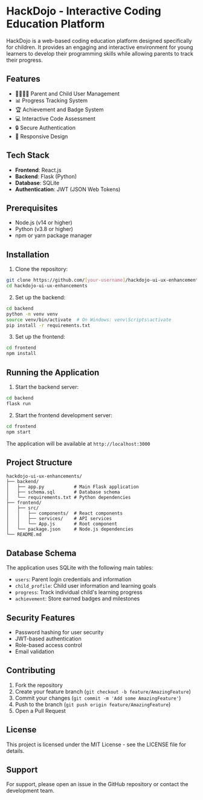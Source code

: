 # HackDojo - Interactive Coding Education Platform

HackDojo is a web-based coding education platform designed specifically for children. It provides an engaging and interactive environment for young learners to develop their programming skills while allowing parents to track their progress.

## Features

- 👨‍👩‍👧‍👦 Parent and Child User Management
- 📊 Progress Tracking System
- 🏆 Achievement and Badge System
- 💻 Interactive Code Assessment
- 🔒 Secure Authentication
- 📱 Responsive Design

## Tech Stack

- **Frontend**: React.js
- **Backend**: Flask (Python)
- **Database**: SQLite
- **Authentication**: JWT (JSON Web Tokens)

## Prerequisites

- Node.js (v14 or higher)
- Python (v3.8 or higher)
- npm or yarn package manager

## Installation

1. Clone the repository:
```bash
git clone https://github.com/[your-username]/hackdojo-ui-ux-enhancements.git
cd hackdojo-ui-ux-enhancements
```

2. Set up the backend:
```bash
cd backend
python -m venv venv
source venv/bin/activate  # On Windows: venv\Scripts\activate
pip install -r requirements.txt
```

3. Set up the frontend:
```bash
cd frontend
npm install
```

## Running the Application

1. Start the backend server:
```bash
cd backend
flask run
```

2. Start the frontend development server:
```bash
cd frontend
npm start
```

The application will be available at `http://localhost:3000`

## Project Structure

```
hackdojo-ui-ux-enhancements/
├── backend/
│   ├── app.py           # Main Flask application
│   ├── schema.sql       # Database schema
│   └── requirements.txt # Python dependencies
├── frontend/
│   ├── src/
│   │   ├── components/  # React components
│   │   ├── services/    # API services
│   │   └── App.js       # Root component
│   └── package.json     # Node.js dependencies
└── README.md
```

## Database Schema

The application uses SQLite with the following main tables:
- `users`: Parent login credentials and information
- `child_profile`: Child user information and learning goals
- `progress`: Track individual child's learning progress
- `achievement`: Store earned badges and milestones

## Security Features

- Password hashing for user security
- JWT-based authentication
- Role-based access control
- Email validation

## Contributing

1. Fork the repository
2. Create your feature branch (`git checkout -b feature/AmazingFeature`)
3. Commit your changes (`git commit -m 'Add some AmazingFeature'`)
4. Push to the branch (`git push origin feature/AmazingFeature`)
5. Open a Pull Request

## License

This project is licensed under the MIT License - see the LICENSE file for details.

## Support

For support, please open an issue in the GitHub repository or contact the development team.
